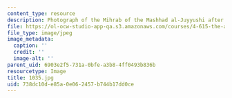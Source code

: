 ```yaml
---
content_type: resource
description: Photograph of the Mihrab of the Mashhad al-Juyyushi after restoration.
file: https://ol-ocw-studio-app-qa.s3.amazonaws.com/courses/4-615-the-architecture-of-cairo-spring-2002/738dc10de85a0e062457b744b17dd0ce_1035.jpg
file_type: image/jpeg
image_metadata:
  caption: ''
  credit: ''
  image-alt: ''
parent_uid: 6903e2f5-731a-0bfe-a3b8-4ff0493b836b
resourcetype: Image
title: 1035.jpg
uid: 738dc10d-e85a-0e06-2457-b744b17dd0ce
---
```

